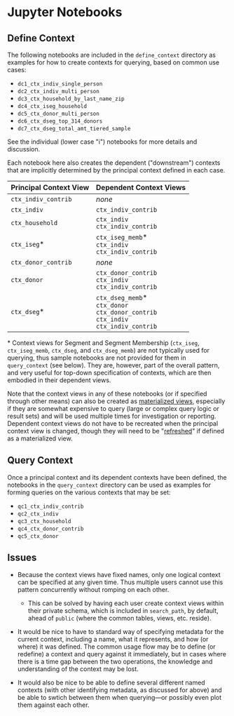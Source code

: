 # Jupyter Notebooks #

## Define Context ##

The following notebooks are included in the `define_context` directory as examples for
how to create contexts for querying, based on common use cases:

* `dc1_ctx_indiv_single_person`
* `dc2_ctx_indiv_multi_person`
* `dc3_ctx_household_by_last_name_zip`
* `dc4_ctx_iseg_household`
* `dc5_ctx_donor_multi_person`
* `dc6_ctx_dseg_top_314_donors`
* `dc7_ctx_dseg_total_amt_tiered_sample`

See the individual (lower case "i") notebooks for more details and discussion.

Each notebook here also creates the dependent ("downstream") contexts that are
implicitly determined by the principal context defined in each case.

| Principal Context View | Dependent Context Views |
| --- | --- |
| `ctx_indiv_contrib` | *none* |
| `ctx_indiv` | `ctx_indiv_contrib` |
| `ctx_household` | `ctx_indiv`<br/>`ctx_indiv_contrib` |
| `ctx_iseg`\* | `ctx_iseg_memb`\*<br/>`ctx_indiv`<br/>`ctx_indiv_contrib` |
| `ctx_donor_contrib` | *none* |
| `ctx_donor` | `ctx_donor_contrib`<br/>`ctx_indiv`<br/>`ctx_indiv_contrib` |
| `ctx_dseg`\* | `ctx_dseg_memb`\*<br/>`ctx_donor`<br/>`ctx_donor_contrib`<br/>`ctx_indiv`<br/>`ctx_indiv_contrib` |


\* Context views for Segment and Segment Membership (`ctx_iseg`, `ctx_iseg_memb`, `ctx_dseg`, and
`ctx_dseg_memb`) are not typically used for querying, thus sample notebooks are not provided for
them in `query_context` (see below).  They are, however, part of the overall pattern, and very
useful for top-down specification of contexts, which are then embodied in their dependent views.

Note that the context views in any of these notebooks (or if specified through other means) can also
be created as [materialized views](https://www.postgresql.org/docs/10/rules-materializedviews.html),
especially if they are somewhat expensive to query (large or complex query logic or result sets) and
will be used multiple times for investigation or reporting.  Dependent context views do not have to
be recreated when the principal context view is changed, though they will need to be
"[refreshed](https://www.postgresql.org/docs/10/sql-refreshmaterializedview.html)" if defined as a
materialized view.

## Query Context ##

Once a principal context and its dependent contexts have been defined, the notebooks
in the `query_context` directory can be used as examples for forming queries on the
various contexts that may be set:

* `qc1_ctx_indiv_contrib`
* `qc2_ctx_indiv`
* `qc3_ctx_household`
* `qc4_ctx_donor_contrib`
* `qc5_ctx_donor`

## Issues ##

* Because the context views have fixed names, only one logical context can be specified
  at any given time.  Thus multiple users cannot use this pattern concurrently without
  romping on each other.

    * This can be solved by having each user create context views within their private
      schema, which is included in `search_path`, by default, ahead of `public` (where
      the common tables, views, etc. reside).

* It would be nice to have to standard way of specifying metadata for the current context,
  including a name, what it represents, and how (or where) it was defined.  The common
  usage flow may be to define (or redefine) a context and query against it immediately,
  but in cases where there is a time gap between the two operations, the knowledge and
  understanding of the context may be lost.

* It would also be nice to be able to define several different named contexts (with other
  identifying metadata, as discussed for above) and be able to swtich between them when
  querying&mdash;or possibly even plot them against each other.
